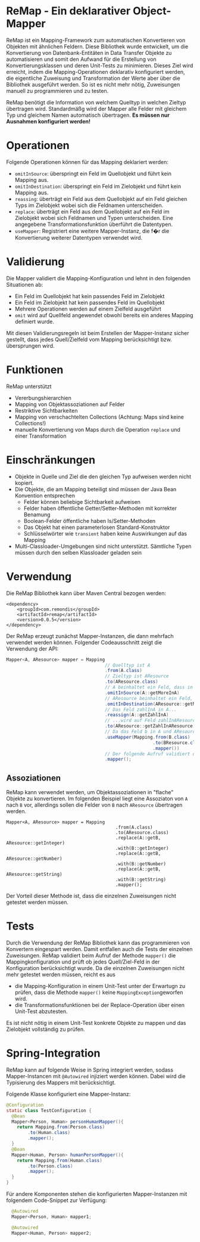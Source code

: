 # ReMap - Ein deklarativer Object-Mapper
  
ReMap ist ein Mapping-Framework zum automatischen Konvertieren von Objekten mit ähnlichen Feldern. Diese Bibliothek wurde entwickelt, um die Konvertierung von Datenbank-Entitäten in Data Transfer Objekte zu automatisieren und somit den Aufwand für die Erstellung von Konvertierungsklassen und deren Unit-Tests zu minimieren. Dieses Ziel wird erreicht, indem die Mapping-Operationen deklarativ konfiguriert werden, die eigentliche Zuweisung und Transformation der Werte aber über die Bibliothek ausgeführt werden. So ist es nicht mehr nötig, Zuweisungen manuell zu programmieren und zu testen. 

ReMap benötigt die Information von welchem Quelltyp in welchen Zieltyp übertragen wird. Standardmäßg wird der Mapper alle Felder mit gleichem Typ und gleichem Namen automatisch übertragen. __Es müssen nur Ausnahmen konfiguriert werden!__

# Operationen

Folgende Operationen können für das Mapping deklariert werden:
* `omitInSource`: überspringt ein Feld im Quellobjekt und führt kein Mapping aus.
* `omitInDestination`: überspringt ein Feld im Zielobjekt und führt kein Mapping aus. 
* `reassing`: überträgt ein Feld aus dem Quellobjekt auf ein Feld gleichen Typs im Zielobjekt wobei sich die Feldnamen unterscheiden.
* `replace`: überträgt ein Feld aus dem Quellobjekt auf ein Feld im Zielobjekt wobei sich Feldnamen und Typen unterscheiden. Eine angegebene Transformationsfunktion überführt die Datentypen.  
* `useMapper`: Registriert eine weitere Mapper-Instanz, die f�r die Konvertierung weiterer Datentypen verwendet wird. 

# Validierung

Die Mapper validiert die Mapping-Konfiguration und lehnt in den folgenden Situationen ab:
* Ein Feld im Quellobjekt hat kein passendes Feld im Zielobjekt
* Ein Feld im Zielobjekt hat kein passendes Feld im Quellobjekt
* Mehrere Operationen werden auf einem Zielfeld ausgeführt
* `omit` wird auf Quellfeld angewendet obwohl bereits ein anderes Mapping definiert wurde.

Mit diesen Validierungsregeln ist beim Erstellen der Mapper-Instanz sicher gestellt, dass jedes Quell/Zielfeld vom Mapping berücksichtigt bzw. übersprungen wird.

# Funktionen

ReMap unterstützt
* Vererbungshierarchien
* Mapping von Objektassoziationen auf Felder 
* Restriktive Sichtbarkeiten
* Mapping von verschachtelten Collections (Achtung: Maps sind keine Collections!)
* manuelle Konvertierung von Maps durch die Operation `replace` und einer Transformation

# Einschränkungen
* Objekte in Quelle und Ziel die den gleichen Typ aufweisen werden nicht kopiert.
* Die Objekte, die am Mapping beteiligt sind müssen der Java Bean Konvention entsprechen
  * Felder können beliebige Sichtbarkeit aufweisen
  * Felder haben öffentliche Getter/Setter-Methoden mit korrekter Benamung
  * Boolean-Felder öffentliche haben Is/Setter-Methoden
  * Das Objekt hat einen parameterlosen Standard-Konstruktor 
  * Schlüsselwörter wie `transient` haben keine Auswirkungen auf das Mapping
* Multi-Classloader-Umgebungen sind nicht unterstützt. Sämtliche Typen müssen durch den selben Klassloader geladen sein

# Verwendung

Die ReMap Bibliothek kann über Maven Central bezogen werden:

```
<dependency>
    <groupId>com.remondis</groupId>
    <artifactId>remap</artifactId>
    <version>0.0.5</version>
</dependency>
```

Der ReMap erzeugt zunächst Mapper-Instanzen, die dann mehrfach verwendet werden können. Folgender Codeausschnitt zeigt die Verwendung der API:

```java
Mapper<A, AResource> mapper = Mapping
                                     // Quelltyp ist A
                                     .from(A.class)
                                     // Zieltyp ist AResource
                                     .to(AResource.class)
                                     // A beinhaltet ein Feld, dass in AResource keine Entsprechung hat.
                                     .omitInSource(A::getMoreInA)
                                     // AResource beinhaltet ein Feld, dass in A keine Entsprechung hat.
                                     .omitInDestination(AResource::getMoreInAResource)
                                     // Das Feld zahlInA in A...
                                     .reassign(A::getZahlInA)
                                     // ...wird auf Feld zahlInAResource in AResource �bertragen
                                     .to(AResource::getZahlInAResource)
                                     // Da das Feld b in A und AResource vorhanden ist, wird ein implizites Mapping durchgeführt. Allerdings unterscheiden sich die Feldtypen: B und BResource. Dieses implizite Mapping wird durchgeführt, sofern ein Mapper für das Mapping B->BResource registriert wurde.
                                     .useMapper(Mapping.from(B.class)
                                                       .to(BResource.class)
                                                       .mapper())
                                     // Der folgende Aufruf validiert die Konfiguration und erzeugt im positiven Fall einen Mapper. Alle implizit möglichen Mappings werden zusätzlich zu den Konfigurationen durchgeführt. Werden die oben genannten Voraussetzungen nicht erfüllt, wird eine MappingException geworfen. 
                                     .mapper();
```

## Assoziationen

ReMap kann verwendet werden, um Objektassoziationen in "flache" Objekte zu konvertieren. Im folgenden Beispiel liegt eine Assoziaton von `A` nach `B` vor, allerdings sollen die Felder von `B` nach `AResource` übertragen werden. 

```
Mapper<A, AResource> mapper = Mapping
                                         .from(A.class)
                                         .to(AResource.class)
                                         .replace(A::getB, AResource::getInteger)
                                         .with(B::getInteger)
                                         .replace(A::getB, AResource::getNumber)
                                         .with(B::getNumber)
                                         .replace(A::getB, AResource::getString)
                                         .with(B::getString)
                                         .mapper();
```

Der Vorteil dieser Methode ist, dass die einzelnen Zuweisungen nicht getestet werden müssen.

# Tests

Durch die Verwendung der ReMap Bibliothek kann das programmieren von Konvertern eingespart werden. Damit entfallen auch die Tests der einzelnen Zuweisungen. ReMap validiert beim Aufruf der Methode `mapper()` die Mappingkonfiguration und prüft ob jedes Quell/Ziel-Feld in der Konfiguration berücksichtigt wurde. Da die einzelnen Zuweisungen nicht mehr getestet werden müssen, reicht es aus
* die Mapping-Konfiguration in einem Unit-Test unter der Erwartugn zu prüfen, dass die Methode `mapper()` keine `MappingException`geworfen wird.  
* die Transformationsfunktionen bei der Replace-Operation über einen Unit-Test abzutesten.

Es ist nicht nötig in einem Unit-Test konkrete Objekte zu mappen und das Zielobjekt vollständig zu prüfen.

# Spring-Integration

ReMap kann auf folgende Weise in Spring integriert werden, sodass Mapper-Instancen mit `@Autowired` injiziert werden können. Dabei wird die Typisierung des Mappers mit berücksichtigt.

Folgende Klasse konfiguriert eine Mapper-Instanz:

```java
@Configuration
static class TestConfiguration {
  @Bean
  Mapper<Person, Human> personHumanMapper(){
    return Mapping.from(Person.class)
        .to(Human.class)
        .mapper();
  }
  @Bean
  Mapper<Human, Person> humanPersonMapper(){
    return Mapping.from(Human.class)
        .to(Person.class)
        .mapper();
  }
}
```

Für andere Komponenten stehen die konfigurierten Mapper-Instanzen mit folgendem Code-Snippet zur Verfügung:

```Java
  @Autowired
  Mapper<Person, Human> mapper1;

  @Autowired
  Mapper<Human, Person> mapper2;

`````

 

